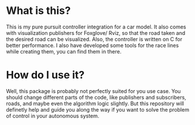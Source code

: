 # What is this?
This is my pure pursuit controller integration for a car model. 
It also comes with visualization publishers for Foxglove/ Rviz, so that the road taken and the desired road can be visualized. Also, the controller is written on C for better performance.
I also have developed some tools for the race lines while creating them, you can find them in there. 


# How do I use it?
Well, this package is probably not perfectly suited for you use case. You should change different parts of the code, like publishers and subscribers, roads, and maybe even the algorithm logic slightly. But this repository will definetly help and guide you along the way if you want to solve the problem of control in your autonomous system. 



